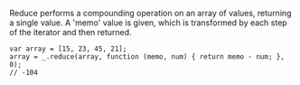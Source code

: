 Reduce performs a compounding operation on an array of values, returning a single value. A 'memo' value is given, which is transformed by each step of the iterator and then returned.

````
var array = [15, 23, 45, 21];
array = _.reduce(array, function (memo, num) { return memo - num; }, 0);
// -104
````
